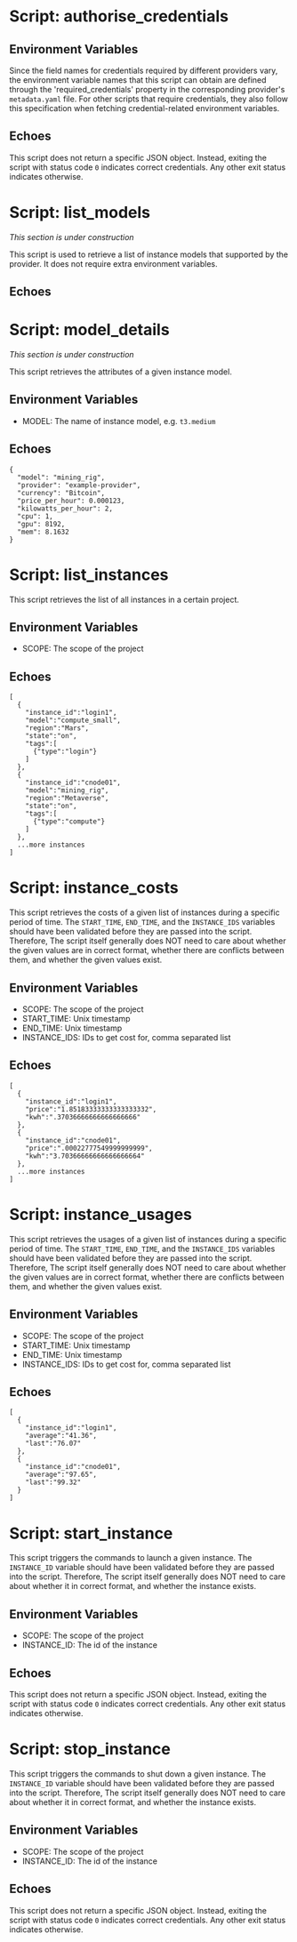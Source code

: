 # Script: authorise_credentials

## Environment Variables

Since the field names for credentials required by different providers vary, the environment variable names that this script can obtain are defined through the 'required_credentials' property in the corresponding provider's `metadata.yaml` file. For other scripts that require credentials, they also follow this specification when fetching credential-related environment variables.

## Echoes

This script does not return a specific JSON object. Instead, exiting the script with status code `0` indicates correct credentials. Any other exit status indicates otherwise.

# Script: list_models

*This section is under construction*

This script is used to retrieve a list of instance models that supported by the provider. It does not require extra environment variables.

## Echoes

# Script: model_details

*This section is under construction*

This script retrieves the attributes of a given instance model.

## Environment Variables

- MODEL: The name of instance model, e.g. `t3.medium`

## Echoes

```
{
  "model": "mining_rig",
  "provider": "example-provider",
  "currency": "Bitcoin",
  "price_per_hour": 0.000123,
  "kilowatts_per_hour": 2,
  "cpu": 1,
  "gpu": 8192,
  "mem": 8.1632
}
```

# Script: list_instances

This script retrieves the list of all instances in a certain project.

## Environment Variables

- SCOPE: The scope of the project

## Echoes

```
[
  {
    "instance_id":"login1",
    "model":"compute_small",
    "region":"Mars",
    "state":"on",
    "tags":[
      {"type":"login"}
    ]
  },
  {
    "instance_id":"cnode01",
    "model":"mining_rig",
    "region":"Metaverse",
    "state":"on",
    "tags":[
      {"type":"compute"}
    ]
  },
  ...more instances
]
```

# Script: instance_costs

This script retrieves the costs of a given list of instances during a specific period of time. The `START_TIME`, `END_TIME`, and the `INSTANCE_IDS` variables should have been validated before they are passed into the script. Therefore, The script itself generally does NOT need to care about whether the given values are in correct format, whether there are conflicts between them, and whether the given values exist.

## Environment Variables

- SCOPE: The scope of the project
- START_TIME: Unix timestamp
- END_TIME: Unix timestamp
- INSTANCE_IDS: IDs to get cost for, comma separated list

## Echoes

```
[
  {
    "instance_id":"login1",
    "price":"1.85183333333333333332",
    "kwh":".37036666666666666666"
  },
  {
    "instance_id":"cnode01",
    "price":".00022777549999999999",
    "kwh":"3.70366666666666666664"
  },
  ...more instances
]
```

# Script: instance_usages

This script retrieves the usages of a given list of instances during a specific period of time. The `START_TIME`, `END_TIME`, and the `INSTANCE_IDS` variables should have been validated before they are passed into the script. Therefore, The script itself generally does NOT need to care about whether the given values are in correct format, whether there are conflicts between them, and whether the given values exist.

## Environment Variables

- SCOPE: The scope of the project
- START_TIME: Unix timestamp
- END_TIME: Unix timestamp
- INSTANCE_IDS: IDs to get cost for, comma separated list

## Echoes

```
[
  {
    "instance_id":"login1",
    "average":"41.36",
    "last":"76.07"
  },
  {
    "instance_id":"cnode01",
    "average":"97.65",
    "last":"99.32"
  }
]
```

# Script: start_instance

This script triggers the commands to launch a given instance. The `INSTANCE_ID` variable should have been validated before they are passed into the script. Therefore, The script itself generally does NOT need to care about whether it in correct format,  and whether the instance exists.

## Environment Variables

- SCOPE: The scope of the project
- INSTANCE_ID: The id of the instance

## Echoes

This script does not return a specific JSON object. Instead, exiting the script with status code `0` indicates correct credentials. Any other exit status indicates otherwise.

# Script: stop_instance

This script triggers the commands to shut down a given instance. The `INSTANCE_ID` variable should have been validated before they are passed into the script. Therefore, The script itself generally does NOT need to care about whether it in correct format,  and whether the instance exists.

## Environment Variables

- SCOPE: The scope of the project
- INSTANCE_ID: The id of the instance

## Echoes

This script does not return a specific JSON object. Instead, exiting the script with status code `0` indicates correct credentials. Any other exit status indicates otherwise.